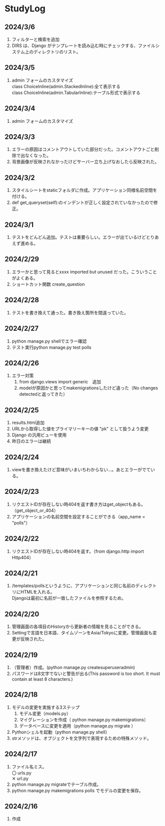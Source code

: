 # StudyLog

## 2024/3/6

1. フィルターと検索を追加
2. DIRS は、Django がテンプレートを読み込む時にチェックする、ファイルシステム上のディレクトリのリスト。

## 2024/3/5

1. admin フォームのカスタマイズ  
   class ChoiceInline(admin.StackedInline):全て表示する  
   class ChoiceInline(admin.TabularInline):テーブル形式で表示する

## 2024/3/4

1. admin フォームのカスタマイズ

## 2024/3/3

1. エラーの原因はコメントアウトしていた部分だった。コメントアウトごと削除で出なくなった。
2. 背景画像が反映されなかったけどサーバー立ち上げなおしたら反映された。

## 2024/3/2

1. スタイルシートをstaticフォルダに作成。アプリケーション同様名前空間を付ける。
2. def get_queryset(self):のインデントが正しく設定されていなかったので修正。

## 2024/3/1

1. テストをどんどん追加。テストは重要らしい。エラーが出ているけどとりあえず進める。

## 2024/2/29

1. エラーかと思って見るとxxxx imported but unused だった。こういうことがよくある。
2. ショートカット関数 create_question

## 2024/2/28

1. テストを書き換えて通った。書き換え箇所を間違っていた。

## 2024/2/27

1. python manage.py shellでエラー確認
2. テスト実行python manage.py test polls

## 2024/2/26

1. エラー対策
   1. from django.views import generic　追加
   2. modelが原因かと思ってmakemigrationsしたけど違った（No changes detectedと返ってきた）

## 2024/2/25

1. results.html追加
2. URLから取得した値をプライマリーキーの値 "pk" として扱うよう変更
3. Django の汎用ビューを使用
4. 昨日のエラーは継続

## 2024/2/24

1.  viewを書き換えたけど意味がいまいちわからない…。あとエラーがでている。

## 2024/2/23

1.  リクエストIDが存在しない時404を返す書き方はget_objectもある。（get_object_or_404）
2.  アプリケーションの名前空間を設定することができる（app_name = "polls"）

## 2024/2/22

1.  リクエストIDが存在しない時404を返す。（from django.http import Http404）

## 2024/2/21

1.  /templates/pollsというように、アプリケーションと同じ名前のディレクトリにHTMLを入れる。  
    Djangoは最初に名前が一致したファイルを参照するため。

## 2024/2/20

1.  管理画面の各項目のHistoryから更新者の情報を見ることができる。
2.  Settingで言語を日本語、タイムゾーンをAsia/Tokyoに変更。管理画面も変更が反映された。

## 2024/2/19

1.  （管理者）作成。(python manage.py createsuperuseradmin)
2.  パスワードは8文字でないと警告が出る(This password is too short. It must contain at least 8 characters.)

## 2024/2/18

1. モデルの変更を実施する3ステップ
   1. モデル変更（models.py）
   2. マイグレーションを作成（ python manage.py makemigrations）
   3. データベースに変更を適用（python manage.py migrate ）
2. Pythonシェルを起動（python manage.py shell）
3. strメソッドは、オブジェクトを文字列で表現するための特殊メソッド。

## 2024/2/17

1. ファイル名ミス。  
   〇 urls.py  
   ✕ url.py
2. python manage.py migrateでテーブル作成。
3. python manage.py makemigrations polls でモデルの変更を保存。

## 2024/2/16

1. 作成
